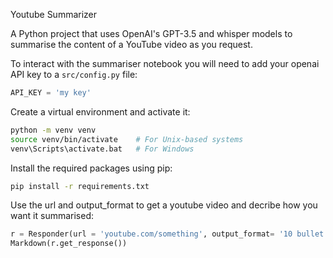 Youtube Summarizer

A Python project that uses OpenAI's GPT-3.5 and whisper models to summarise the content of a YouTube video as you request.


To interact with the summariser notebook you will need to add your openai API key to a `src/config.py` file:

```python
API_KEY = 'my key'
```

Create a virtual environment and activate it:

```bash
python -m venv venv
source venv/bin/activate    # For Unix-based systems
venv\Scripts\activate.bat   # For Windows
```

Install the required packages using pip:
```bash
pip install -r requirements.txt
```


Use the url and output_format to get a youtube video and decribe how you want it summarised: 

```python
r = Responder(url = 'youtube.com/something', output_format= '10 bullet points')
Markdown(r.get_response())
```
